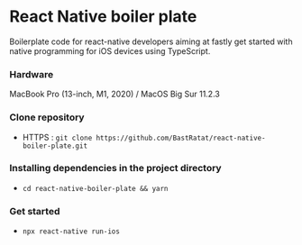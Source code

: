 # React Native boiler plate
Boilerplate code for react-native developers aiming at fastly get started with native programming for iOS devices using TypeScript.

### Hardware
MacBook Pro (13-inch, M1, 2020) / MacOS Big Sur 11.2.3

### Clone repository
- HTTPS : `git clone https://github.com/BastRatat/react-native-boiler-plate.git`

### Installing dependencies in the project directory
- `cd react-native-boiler-plate && yarn`

### Get started
- `npx react-native run-ios`
